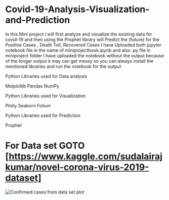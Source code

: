 # Covid-19-Analysis-Visualization-and-Prediction
In this Mini project i will first analyze and visualize the existing data for covid-19 and then using the Prophet library will Predict the (future) for the Positive Cases , Death Toll, Recovered Cases
I have Uploaded both jupyter notebook file in the name of miniprojectbook.ipynb and also .py file in miniproject folder
I have uploaded the notebook without the output because of the longer output it may can get messy so you can always install the mentioned libraries and run the notebook for the output



Python Libraries used for Data analysis


 Matplotlib
 Pandas
 NumPy

Python Libraries used for Visualization


 Plotly
 Seaborn
 Folium

Python  Libraries used for Prediction 


Prophet



# For Data set  GOTO  [https://www.kaggle.com/sudalairajkumar/novel-corona-virus-2019-dataset]
![Confirmed cases from data set plot](https://github.com/KunjPathak12/Covid-19-Analysis-Visualization-and-Prediction/blob/main/ConfirmedCases.png)





